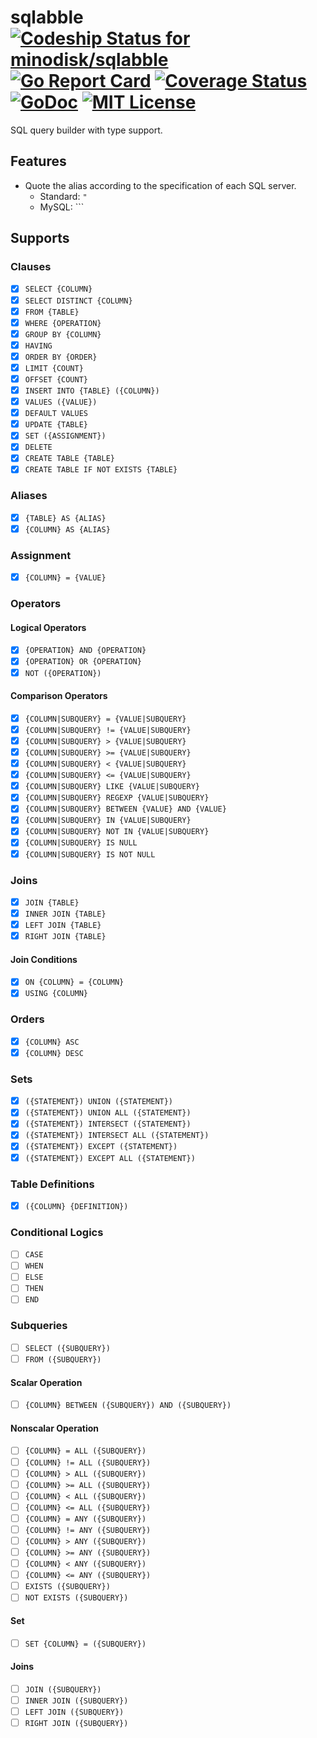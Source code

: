 # sqlabble [ ![Codeship Status for minodisk/sqlabble](https://img.shields.io/codeship/f3642650-d5ab-0134-3d76-0246ca48a45f/master.svg)](https://app.codeship.com/projects/202522) [![Go Report Card](https://goreportcard.com/badge/github.com/minodisk/sqlabble)](https://goreportcard.com/report/github.com/minodisk/sqlabble) [![Coverage Status](https://coveralls.io/repos/github/minodisk/sqlabble/badge.svg?branch=master)](https://coveralls.io/github/minodisk/sqlabble?branch=master) [![GoDoc](https://godoc.org/github.com/minodisk/sqlabble?status.png)](https://godoc.org/github.com/minodisk/sqlabble) [![MIT License](http://img.shields.io/badge/license-MIT-blue.svg?style=flat)](LICENSE)

SQL query builder with type support.

## Features

- Quote the alias according to the specification of each SQL server.
  - Standard: `"`
  - MySQL: `\``

## Supports

### Clauses

- [x] `SELECT {COLUMN}`
- [x] `SELECT DISTINCT {COLUMN}`
- [x] `FROM {TABLE}`
- [x] `WHERE {OPERATION}`
- [x] `GROUP BY {COLUMN}`
- [x] `HAVING`
- [x] `ORDER BY {ORDER}`
- [x] `LIMIT {COUNT}`
- [x] `OFFSET {COUNT}`
- [x] `INSERT INTO {TABLE} ({COLUMN})`
- [x] `VALUES ({VALUE})`
- [x] `DEFAULT VALUES`
- [x] `UPDATE {TABLE}`
- [x] `SET ({ASSIGNMENT})`
- [x] `DELETE`
- [x] `CREATE TABLE {TABLE}`
- [x] `CREATE TABLE IF NOT EXISTS {TABLE}`

### Aliases

- [x] `{TABLE} AS {ALIAS}`
- [x] `{COLUMN} AS {ALIAS}`

### Assignment

- [x] `{COLUMN} = {VALUE}`

### Operators

#### Logical Operators

- [x] `{OPERATION} AND {OPERATION}`
- [x] `{OPERATION} OR {OPERATION}`
- [x] `NOT ({OPERATION})`

#### Comparison Operators

- [x] `{COLUMN|SUBQUERY} = {VALUE|SUBQUERY}`
- [x] `{COLUMN|SUBQUERY} != {VALUE|SUBQUERY}`
- [x] `{COLUMN|SUBQUERY} > {VALUE|SUBQUERY}`
- [x] `{COLUMN|SUBQUERY} >= {VALUE|SUBQUERY}`
- [x] `{COLUMN|SUBQUERY} < {VALUE|SUBQUERY}`
- [x] `{COLUMN|SUBQUERY} <= {VALUE|SUBQUERY}`
- [x] `{COLUMN|SUBQUERY} LIKE {VALUE|SUBQUERY}`
- [x] `{COLUMN|SUBQUERY} REGEXP {VALUE|SUBQUERY}`
- [x] `{COLUMN|SUBQUERY} BETWEEN {VALUE} AND {VALUE}`
- [x] `{COLUMN|SUBQUERY} IN {VALUE|SUBQUERY}`
- [x] `{COLUMN|SUBQUERY} NOT IN {VALUE|SUBQUERY}`
- [x] `{COLUMN|SUBQUERY} IS NULL`
- [x] `{COLUMN|SUBQUERY} IS NOT NULL`

### Joins

- [x] `JOIN {TABLE}`
- [x] `INNER JOIN {TABLE}`
- [x] `LEFT JOIN {TABLE}`
- [x] `RIGHT JOIN {TABLE}`

#### Join Conditions

- [x] `ON {COLUMN} = {COLUMN}`
- [x] `USING {COLUMN}`

### Orders

- [x] `{COLUMN} ASC`
- [x] `{COLUMN} DESC`

### Sets

- [x] `({STATEMENT}) UNION ({STATEMENT})`
- [x] `({STATEMENT}) UNION ALL ({STATEMENT})`
- [x] `({STATEMENT}) INTERSECT ({STATEMENT})`
- [x] `({STATEMENT}) INTERSECT ALL ({STATEMENT})`
- [x] `({STATEMENT}) EXCEPT ({STATEMENT})`
- [x] `({STATEMENT}) EXCEPT ALL ({STATEMENT})`

### Table Definitions

- [x] `({COLUMN} {DEFINITION})`

### Conditional Logics

- [ ] `CASE`
- [ ] `WHEN`
- [ ] `ELSE`
- [ ] `THEN`
- [ ] `END`

### Subqueries

- [ ] `SELECT ({SUBQUERY})`
- [ ] `FROM ({SUBQUERY})`

#### Scalar Operation

- [ ] `{COLUMN} BETWEEN ({SUBQUERY}) AND ({SUBQUERY})`

#### Nonscalar Operation

- [ ] `{COLUMN} = ALL ({SUBQUERY})`
- [ ] `{COLUMN} != ALL ({SUBQUERY})`
- [ ] `{COLUMN} > ALL ({SUBQUERY})`
- [ ] `{COLUMN} >= ALL ({SUBQUERY})`
- [ ] `{COLUMN} < ALL ({SUBQUERY})`
- [ ] `{COLUMN} <= ALL ({SUBQUERY})`
- [ ] `{COLUMN} = ANY ({SUBQUERY})`
- [ ] `{COLUMN} != ANY ({SUBQUERY})`
- [ ] `{COLUMN} > ANY ({SUBQUERY})`
- [ ] `{COLUMN} >= ANY ({SUBQUERY})`
- [ ] `{COLUMN} < ANY ({SUBQUERY})`
- [ ] `{COLUMN} <= ANY ({SUBQUERY})`
- [ ] `EXISTS ({SUBQUERY})`
- [ ] `NOT EXISTS ({SUBQUERY})`

#### Set

- [ ] `SET {COLUMN} = ({SUBQUERY})`

#### Joins

- [ ] `JOIN ({SUBQUERY})`
- [ ] `INNER JOIN ({SUBQUERY})`
- [ ] `LEFT JOIN ({SUBQUERY})`
- [ ] `RIGHT JOIN ({SUBQUERY})`
